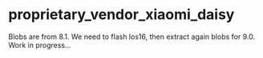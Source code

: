 # proprietary_vendor_xiaomi_daisy
Blobs are from 8.1. We need to flash los16, then extract again blobs for 9.0. Work in progress...
